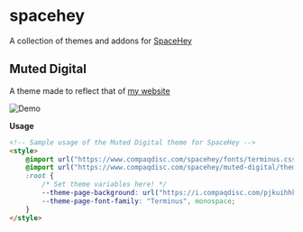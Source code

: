 # spacehey
A collection of themes and addons for [SpaceHey](https://www.google.com/)

## Muted Digital
A theme made to reflect that of [my website](https://www.compaqdisc.com/)

![Demo](https://i.compaqdisc.com/ztsxxjsv.png "Demo")

**Usage**

```html
<!-- Sample usage of the Muted Digital theme for SpaceHey -->
<style>
    @import url("https://www.compaqdisc.com/spacehey/fonts/terminus.css");
    @import url("https://www.compaqdisc.com/spacehey/muted-digital/theme.css");
    :root {
        /* Set theme variables here! */
        --theme-page-background: url("https://i.compaqdisc.com/pjkuihhk.png");
        --theme-page-font-family: "Terminus", monospace;
    }
</style>
```